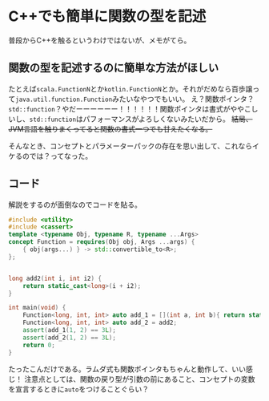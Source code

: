 # C++でも簡単に関数の型を記述
普段からC++を触るというわけではないが、メモがてら。

## 関数の型を記述するのに簡単な方法がほしい
たとえば`scala.FunctionN`とか`kotlin.FunctionN`とか。それがだめなら百歩譲って`java.util.function.Function`みたいなやつでもいい。
え？関数ポインタ？`std::function`？やだーーーーーー！！！！！！関数ポインタは書式がややこしいし、`std::function`はパフォーマンスがよろしくないみたいだから。
~~結局、JVM言語を触りまくってると関数の書式一つでも甘えたくなる。~~

そんなとき、コンセプトとパラメーターパックの存在を思い出して、これならイケるのでは？ってなった。

## コード
解説をするのが面倒なのでコードを貼る。

```cpp
#include <utility>
#include <cassert>
template <typename Obj, typename R, typename ...Args>
concept Function = requires(Obj obj, Args ...args) {
    { obj(args...) } -> std::convertible_to<R>;
};


long add2(int i, int i2) {
    return static_cast<long>(i + i2);
}

int main(void) {
    Function<long, int, int> auto add_1 = [](int a, int b){ return static_cast<long>(a + b); };
    Function<long, int, int> auto add_2 = add2;
    assert(add_1(1, 2) == 3L);
    assert(add_2(1, 2) == 3L);
    return 0;
}
```

たったこんだけである。ラムダ式も関数ポインタもちゃんと動作して、いい感じ！
注意点としては、関数の戻り型が引数の前にあること、コンセプトの変数を宣言するときに`auto`をつけることぐらい？
